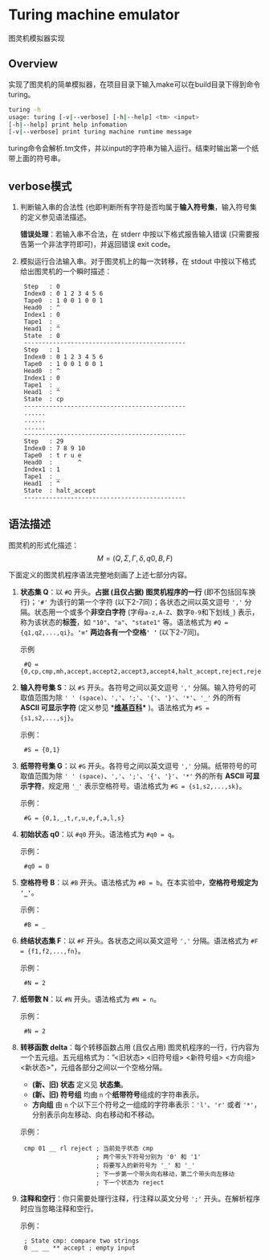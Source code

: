 # Turing machine emulator
图灵机模拟器实现

## Overview
实现了图灵机的简单模拟器，在项目目录下输入make可以在build目录下得到命令turing。
```bash
turing -h
usage: turing [-v|--verbose] [-h|--help] <tm> <input>
[-h|--help] print help infomation
[-v|--verbose] print turing machine runtime message
```

turing命令会解析.tm文件，并以input的字符串为输入运行。结束时输出第一个纸带上面的符号串。

## verbose模式

1. 判断输入串的合法性 (也即判断所有字符是否均属于**输入符号集**，输入符号集的定义参见语法描述。

   **错误处理**：若输入串不合法，在 stderr 中按以下格式报告输入错误 (只需要报告第一个非法字符即可)，并返回错误 exit code。

2. 模拟运行合法输入串。对于图灵机上的每一次转移，在 stdout 中按以下格式给出图灵机的一个瞬时描述：

   ```
    Step   : 0
    Index0 : 0 1 2 3 4 5 6
    Tape0  : 1 0 0 1 0 0 1
    Head0  : ^
    Index1 : 0
    Tape1  : _
    Head1  : ^
    State  : 0
    ---------------------------------------------
    Step   : 1
    Index0 : 0 1 2 3 4 5 6
    Tape0  : 1 0 0 1 0 0 1
    Head0  : ^
    Index1 : 0
    Tape1  : _
    Head1  : ^
    State  : cp
    ---------------------------------------------
    ......
    ......
    ......
    ---------------------------------------------
    Step   : 29
    Index0 : 7 8 9 10
    Tape0  : t r u e
    Head0  :       ^
    Index1 : 1
    Tape1  : _
    Head1  : ^
    State  : halt_accept
    ---------------------------------------------
   ```

   

## 语法描述

图灵机的形式化描述：$$M =(Q,\Sigma,\Gamma,\delta,q0,B,F)$$

下面定义的图灵机程序语法完整地刻画了上述七部分内容。

1. **状态集 Q**：以 `#Q` 开头。**占据 (且仅占据) 图灵机程序的一行** (即不包括回车换行)；`'#'` 为该行的第一个字符 (以下2-7同)；各状态之间以英文逗号 `','` 分隔。状态用一个或多个**非空白字符** (字母`a-z,A-Z`、数字`0-9`和下划线`_`) 表示，称为该状态的**标签**，如 `"10"`、`"a"`、`"state1"` 等。语法格式为 `#Q = {q1,q2,...,qi}`。**`'='` 两边各有一个空格`' '`** (以下2-7同)。

   示例

   ```
    #Q = {0,cp,cmp,mh,accept,accept2,accept3,accept4,halt_accept,reject,reject2,reject3,reject4,reject5,halt_reject}
   
   ```

2. **输入符号集 S**：以 `#S` 开头。各符号之间以英文逗号 `','` 分隔。输入符号的可取值范围为除 `' ' (space)`、`','`、`';'`、`'{'`、`'}'`、`'*'`、`'_'` 外的所有 **ASCII 可显示字符** (定义参见 ***[维基百科](https://zh.wikipedia.org/wiki/ASCII)\*** )。语法格式为 `#S = {s1,s2,...,sj}`。

   示例：

   ```
    #S = {0,1}
   ```

3. **纸带符号集 G**：以 `#G` 开头。各符号之间以英文逗号 `','` 分隔。纸带符号的可取值范围为除 `' ' (space)`、`','`、`';'`、`'{'`、`'}'`、`'*'` 外的所有 **ASCII 可显示字符**，规定用 `'_'` 表示空格符号。语法格式为 `#G = {s1,s2,...,sk}`。

   示例：

   ```
    #G = {0,1,_,t,r,u,e,f,a,l,s}
   ```

4. **初始状态 q0**：以 `#q0` 开头。语法格式为 `#q0 = q`。

   示例：

   ```
    #q0 = 0
   ```

5. **空格符号 B**：以 `#B` 开头。语法格式为 `#B = b`。在本实验中，**空格符号规定为 `'_'`**。

   示例：

   ```
    #B = _
   ```

6. **终结状态集 F**：以 `#F` 开头。各状态之间以英文逗号 `','` 分隔。语法格式为 `#F = {f1,f2,...,fn}`。

   示例：

   ```
    #N = 2
   
   ```

7. **纸带数 N**：以 `#N` 开头。语法格式为 `#N = n`。

   示例：

   ```
    #N = 2
   ```

8. **转移函数 delta**：每个转移函数占用 (且仅占用) 图灵机程序的一行，行内容为一个五元组。五元组格式为：”<旧状态> <旧符号组> <新符号组> <方向组> <新状态>"，元组各部分之间以一个空格分隔。

   - **(新、旧) 状态** 定义见 **状态集**。
   - **(新、旧) 符号组** 均由 `n` 个**纸带符号**组成的字符串表示。
   - **方向组** 由 `n` 个以下三个符号之一组成的字符串表示：`'l'`、`'r'` 或者 `'*'`，分别表示向左移动、向右移动和不移动。

   示例：

   ```
    cmp 01 __ rl reject ; 当前处于状态 cmp
                        ; 两个带头下符号分别为 '0' 和 '1'
                        ; 将要写入的新符号为 '_' 和 '_'
                        ; 下一步第一个带头向右移动，第二个带头向左移动
                        ; 下一个状态为 reject
   ```

9. **注释和空行**：你只需要处理行注释，行注释以英文分号 `';'` 开头。在解析程序时应当忽略注释和空行。

   示例：

   ```
    ; State cmp: compare two strings
    0 __ __ ** accept ; empty input
   ```

   